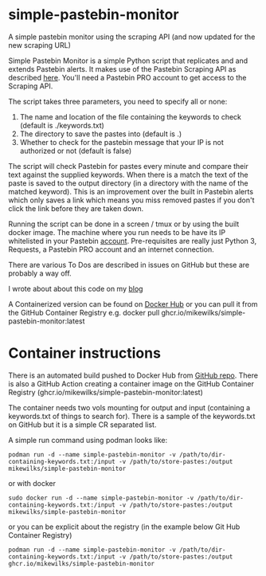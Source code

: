 # simple-pastebin-monitor
A simple pastebin monitor using the scraping API (and now updated for the new scraping URL)

Simple Pastebin Monitor is a simple Python script that replicates and and extends Pastebin alerts. It makes use of the Pastebin Scraping API as described [here](https://pastebin.com/api_scraping_faq). You'll need a Pastebin PRO account to get access to the Scraping API.

The script takes three parameters, you need to specify all or none:
1. The name and location of the file containing the keywords to check (default is ./keywords.txt)
2. The directory to save the pastes into (default is .)
3. Whether to check for the pastebin message that your IP is not authorized or not (default is false)

The script will check Pastebin for pastes every minute and compare their text against the supplied keywords. When there is a match the text of the paste is saved to the output directory (in a directory with the name of the matched keyword). This is an improvement over the built in Pastebin alerts which only saves a link which means you miss removed pastes if you don't click the link before they are taken down.

Running the script can be done in a screen / tmux or by using the built docker image. The machine where you run needs to be have its IP whitelisted in your Pastebin [account](https://pastebin.com/api_scraping_faq). Pre-requisites are really just Python 3, Requests, a Pastebin PRO account and an internet connection.

There are various To Dos are described in issues on GitHub but these are probably a way off.

I wrote about about this code on my [blog](http://www.mikewilks.com/home/who-has-your-data)

A Containerized version can be found on [Docker Hub](https://hub.docker.com/r/mikewilks/simple-pastebin-monitor/) or you can pull it from the GitHub Container Registry e.g. docker pull ghcr.io/mikewilks/simple-pastebin-monitor:latest

# Container instructions

There is an automated build pushed to Docker Hub from [GitHub repo](https://github.com/mikewilks/simple-pastebin-monitor).
There is also a GitHub Action creating a container image on the GitHub Container Registry (ghcr.io/mikewilks/simple-pastebin-monitor:latest)

The container needs two vols mounting for output and input (containing a keywords.txt of things to search for). There is a sample of the keywords.txt on GitHub but it is a simple CR separated list.

A simple run command using podman looks like:

`podman run -d --name simple-pastebin-monitor -v /path/to/dir-containing-keywords.txt:/input -v /path/to/store-pastes:/output mikewilks/simple-pastebin-monitor`

or with docker

`sudo docker run -d --name simple-pastebin-monitor -v /path/to/dir-containing-keywords.txt:/input -v /path/to/store-pastes:/output mikewilks/simple-pastebin-monitor`

or you can be explicit about the registry (in the example below Git Hub Container Registry)

`podman run -d --name simple-pastebin-monitor -v /path/to/dir-containing-keywords.txt:/input -v /path/to/store-pastes:/output ghcr.io/mikewilks/simple-pastebin-monitor`

